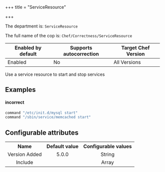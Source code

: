 +++
title = "ServiceResource"

+++

<!-- This content is automatically generated. See https://github.com/chef/chef-web-docs/blob/main/generated/README.md -->

The department is: `ServiceResource`

The full name of the cop is: `Chef/Correctness/ServiceResource`

| Enabled by default | Supports autocorrection | Target Chef Version |
| --- | --- | --- |
| Enabled | No | All Versions |

Use a service resource to start and stop services

## Examples


#### incorrect

```ruby
command "/etc/init.d/mysql start"
command "/sbin/service/memcached start"
```

## Configurable attributes

<table>
<tbody><tr>
<th>Name</th>
<th>Default value</th>
<th>Configurable values</th>
</tr>
<tr>
<td style="text-align:center">Version Added</td>
<td style="text-align:center">5.0.0</td>
<td style="text-align:center">String</td>
</tr>
<tr><td style="text-align:center">Include</td>
<td style="text-align:center"><ul>
</ul>
</td>
<td style="text-align:center">Array</td>
</tr></tbody></table>
